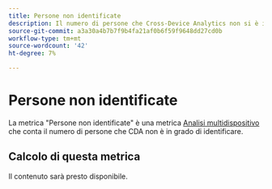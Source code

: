 ```yaml
---
title: Persone non identificate
description: Il numero di persone che Cross-Device Analytics non si è identificato.
source-git-commit: a3a30a4b7b7f9b4fa21af0b6f59f9648dd27cd0b
workflow-type: tm+mt
source-wordcount: '42'
ht-degree: 7%

---
```


# Persone non identificate

La metrica &quot;Persone non identificate&quot; è una metrica [Analisi multidispositivo](../cda/overview.md) che conta il numero di persone che CDA non è in grado di identificare.

## Calcolo di questa metrica

Il contenuto sarà presto disponibile.
